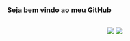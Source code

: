 ### Seja bem vindo ao meu GitHub

##

<div align="center" style="display: inline_block">
  <img align="center" src="https://img.shields.io/badge/java-%23ED8B00.svg?style=for-the-badge&logo=java&logoColor=white">
  <img align="center" src="https://img.shields.io/badge/spring-%236DB33F.svg?style=for-the-badge&logo=spring&logoColor=white">
</div>

##

